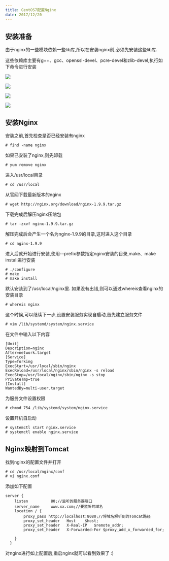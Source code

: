 ```yaml
---
title: CentOS7配置Nginx 
date: 2017/12/20
---
```


## 安装准备

由于nginx的一些模块依赖一些lib库,所以在安装nginx前,必须先安装这些lib库.

这些依赖库主要有g++、gcc、openssl-devel、pcre-devel和zlib-devel,执行如下命令进行安装

![](http://oih7sazbd.bkt.clouddn.com/nginx1.png)

![](http://oih7sazbd.bkt.clouddn.com/2.png)

<!-- more -->

![](http://oih7sazbd.bkt.clouddn.com/3.png)

![](http://oih7sazbd.bkt.clouddn.com/4.png)

## 安装Nginx

安装之前,首先检查是否已经安装有nginx

```
# find -name nginx
```

如果已安装了nginx,则先卸载

```
# yum remove nginx
```

进入/usr/local目录

```
# cd /usr/local
```

从官网下载最新版本的nginx

```
# wget http://nginx.org/download/nginx-1.9.9.tar.gz
```

下载完成后解压nginx压缩包

```
# tar -zxvf nginx-1.9.9.tar.gz
```

解压完成后会产生一个名为nginx-1.9.9的目录,这时进入这个目录

```
# cd nginx-1.9.9
```

进入后就开始进行安装,使用--prefix参数指定nginx安装的目录,make、make install进行安装

```
# ./configure
# make
# make install
```

默认安装到了/usr/local/nginx里. 如果没有出错,则可以通过whereis查看nginx的安装目录

```
# whereis nginx
```

这个时候,可以继续下一步,设置安装服务实现自启动,首先建立服务文件

```
# vim /lib/systemd/system/nginx.service
```

在文件中输入以下内容

```
[Unit]
Description=nginx
After=network.target
[Service]
Type=forking
ExecStart=/usr/local/sbin/nginx
ExecReload=/usr/local/nginx/sbin/nginx -s reload
ExecStop=/usr/local/nginx/sbin/nginx -s stop
PrivateTmp=true
[Install]
WantedBy=multi-user.target
```

为服务文件设置权限

```
# chmod 754 /lib/systemd/system/nginx.service
```

设置开机自启动

```
# systemctl start nginx.service
# systemctl enable nginx.service
```

## Nginx映射到Tomcat

找到nginx的配置文件并打开

```
# cd /usr/local/nginx/conf
# vi nginx.conf
```

添加如下配置

```
server {    
    listen          80;//监听的服务器端口    
    server_name     www.xx.com;//要监听的域名     
    location / {     
        proxy_pass http://localhost:8080;//将域名解析到的Tomcat路径
        proxy_set_header   Host    $host;     
        proxy_set_header   X-Real-IP   $remote_addr;     
        proxy_set_header   X-Forwarded-For $proxy_add_x_forwarded_for;     
        
    }  
  }
```

对nginx进行如上配置后,重启nginx就可以看到效果了 :)
